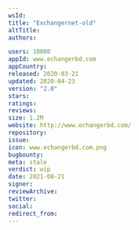 ```yaml
---
wsId: 
title: "Exchangernet-old"
altTitle: 
authors:

users: 10000
appId: www.echangerbd.com
appCountry: 
released: 2020-03-21
updated: 2020-04-23
version: "2.0"
stars: 
ratings: 
reviews: 
size: 1.2M
website: http://www.echangerbd.com/
repository: 
issue: 
icon: www.echangerbd.com.png
bugbounty: 
meta: stale
verdict: wip
date: 2021-08-21
signer: 
reviewArchive:
twitter: 
social:
redirect_from:
---
```


